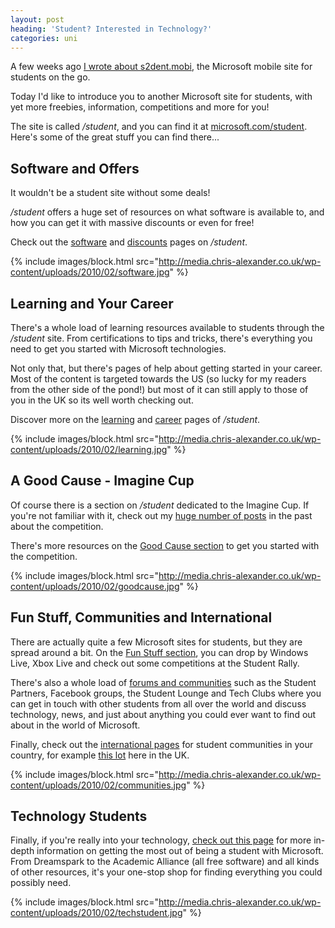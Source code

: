 ```yaml
---
layout: post
heading: 'Student? Interested in Technology?'
categories: uni
---
```


A few weeks ago [I wrote about s2dent.mobi](http://www.chris-alexander.co.uk/2385), the Microsoft mobile site for students on the go.

Today I'd like to introduce you to another Microsoft site for students, with yet more freebies, information, competitions and more for you!

The site is called */student*, and you can find it at [microsoft.com/student](http://www.microsoft.com/student). Here's some of the great stuff you can find there...

## Software and Offers

It wouldn't be a student site without some deals!

*/student* offers a huge set of resources on what software is available to, and how you can get it with massive discounts or even for free!

Check out the [software](http://www.microsoft.com/student/en/us/default.aspx#software) and [discounts](http://www.microsoft.com/student/en/us/default.aspx#discounts) pages on */student*.

{% include images/block.html src="http://media.chris-alexander.co.uk/wp-content/uploads/2010/02/software.jpg" %}

## Learning and Your Career

There's a whole load of learning resources available to students through the */student* site. From certifications to tips and tricks, there's everything you need to get you started with Microsoft technologies.

Not only that, but there's pages of help about getting started in your career. Most of the content is targeted towards the US (so lucky for my readers from the other side of the pond!) but most of it can still apply to those of you in the UK so its well worth checking out.

Discover more on the [learning](http://www.microsoft.com/student/en/us/default.aspx#learn) and [career](http://www.microsoft.com/student/en/us/default.aspx#career) pages of */student*.

{% include images/block.html src="http://media.chris-alexander.co.uk/wp-content/uploads/2010/02/learning.jpg" %}

## A Good Cause - Imagine Cup

Of course there is a section on */student* dedicated to the Imagine Cup. If you're not familiar with it, check out my [huge number of posts](http://www.chris-alexander.co.uk/tag/imagine-cup) in the past about the competition.

There's more resources on the [Good Cause section](http://www.microsoft.com/student/en/us/default.aspx#a-good-cause) to get you started with the competition.

{% include images/block.html src="http://media.chris-alexander.co.uk/wp-content/uploads/2010/02/goodcause.jpg" %}

## Fun Stuff, Communities and International

There are actually quite a few Microsoft sites for students, but they are spread around a bit. On the [Fun Stuff section](http://www.microsoft.com/student/en/us/default.aspx#fun-stuff), you can drop by Windows Live, Xbox Live and check out some competitions at the Student Rally.

There's also a whole load of [forums and communities](http://www.microsoft.com/student/en/us/default.aspx#communities) such as the Student Partners, Facebook groups, the Student Lounge and Tech Clubs where you can get in touch with other students from all over the world and discuss technology, news, and just about anything you could ever want to find out about in the world of Microsoft.

Finally, check out the [international pages](http://www.microsoft.com/student/en/us/default.aspx#international) for student communities in your country, for example [this lot](http://www.microsoft.com/uk/education/default.aspx) here in the UK.

{% include images/block.html src="http://media.chris-alexander.co.uk/wp-content/uploads/2010/02/communities.jpg" %}

## Technology Students

Finally, if you're really into your technology, [check out this page](http://www.microsoft.com/student/en/us/default.aspx#Tech-Student) for more in-depth information on getting the most out of being a student with Microsoft. From Dreamspark to the Academic Alliance (all free software) and all kinds of other resources, it's your one-stop shop for finding everything you could possibly need.

{% include images/block.html src="http://media.chris-alexander.co.uk/wp-content/uploads/2010/02/techstudent.jpg" %}
